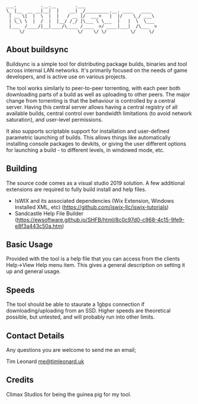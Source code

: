 ```
___.         .__.__       .___                           
\_ |__  __ __|__|  |    __| _/_________.__. ____   ____  
 | __ \|  |  \  |  |   / __ |/  ___<   |  |/    \_/ ___\ 
 | \_\ \  |  /  |  |__/ /_/ |\___ \ \___  |   |  \  \___ 
 |___  /____/|__|____/\____ /____  >/ ____|___|  /\___  >
     \/                    \/    \/ \/         \/     \/ 
```

## About buildsync
Buildsync is a simple tool for distributing package builds, binaries and tool across internal LAN networks. It's primarily focused on the needs of game developers, and is active use on various projects.

The tool works similarly to peer-to-peer torrenting, with each peer both downloading parts of a build as well as uploading to other peers. The major change from torrenting is that the behaviour is controlled by a central server. Having this central server allows having a central registry of all available builds, central control over bandwidth limitations (to avoid network saturation), and user-level permissions.

It also supports scriptable support for installation and user-defined parametric launching of builds. This allows things like automatically installing console packages to devkits, or giving the user different options for launching a build - to different levels, in windowed mode, etc.

## Building
The source code comes as a visual studio 2019 solution. A few additional extensions are required to fully build install and help files.

+ IsWIX and its associated dependencies (Wix Extension, Windows Installed XML, etc) (https://github.com/iswix-llc/iswix-tutorials)
+ Sandcastle Help File Builder (https://ewsoftware.github.io/SHFB/html/8c0c97d0-c968-4c15-9fe9-e8f3a443c50a.htm)

## Basic Usage
Provided with the tool is a help file that you can access from the clients Help->View Help menu item. This gives a general description on setting it up and general usage.

## Speeds
The tool should be able to staurate a 1gbps connection if downloading/uploading from an SSD. Higher speeds are theoretical possible, but untested, and will probably run into other limits.

## Contact Details
Any questions you are welcome to send me an email;

Tim Leonard
me@timleonard.uk

## Credits
Climax Studios for being the guinea pig for my tool.
